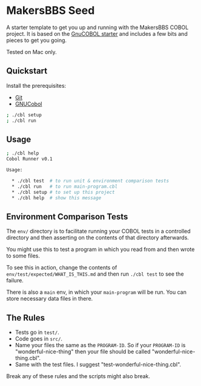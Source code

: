 
# MakersBBS Seed

A starter template to get you up and running with the MakersBBS COBOL project.
It is based on the [GnuCOBOL starter](https://github.com/makersacademy/gnucobol-starter)
and includes a few bits and pieces to get you going.

Tested on Mac only.

## Quickstart

Install the prerequisites:

* [Git](https://git-scm.com/)
* [GNUCobol](https://gnucobol.sourceforge.io/)

```bash
; ./cbl setup
; ./cbl run
```

## Usage

```bash
; ./cbl help
Cobol Runner v0.1

Usage:

  * ./cbl test  # to run unit & environment comparison tests
  * ./cbl run   # to run main-program.cbl
  * ./cbl setup # to set up this project
  * ./cbl help  # show this message
```

## Environment Comparison Tests

The `env/` directory is to facilitate running your COBOL tests in a controlled
directory and then asserting on the contents of that directory afterwards.

You might use this to test a program in which you read from and then wrote to 
some files.

To see this in action, change the contents of 
`env/test/expected/WHAT_IS_THIS.md` and then run `./cbl test` to see the
failure.

There is also a `main` env, in which your `main-program` will be run. You
can store necessary data files in there.

## The Rules

* Tests go in `test/`.
* Code goes in `src/`.
* Name your files the same as the `PROGRAM-ID`. So if your `PROGRAM-ID` is
  "wonderful-nice-thing" then your file should be called
  "wonderful-nice-thing.cbl".
* Same with the test files. I suggest "test-wonderful-nice-thing.cbl".

Break any of these rules and the scripts might also break.
